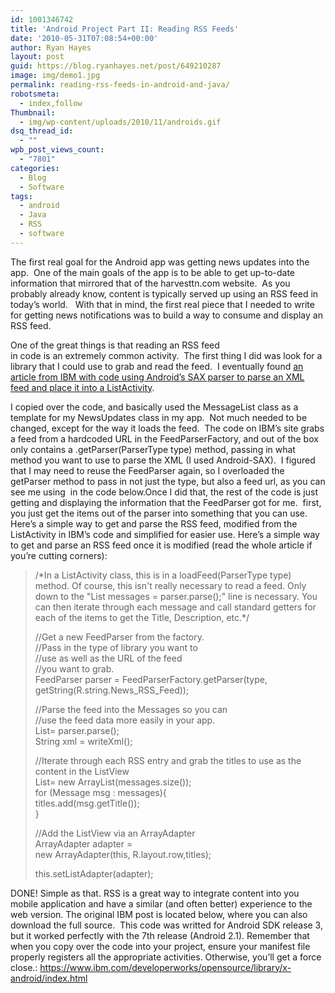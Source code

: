```yaml
---
id: 1001346742
title: 'Android Project Part II: Reading RSS Feeds'
date: '2010-05-31T07:08:54+00:00'
author: Ryan Hayes
layout: post
guid: https://blog.ryanhayes.net/post/649210287
image: img/demo1.jpg
permalink: reading-rss-feeds-in-android-and-java/
robotsmeta:
  - index,follow
Thumbnail:
  - img/wp-content/uploads/2010/11/androids.gif
dsq_thread_id:
  - ""
wpb_post_views_count:
  - "7801"
categories:
  - Blog
  - Software
tags:
  - android
  - Java
  - RSS
  - software
---
```

The first real goal for the Android app was getting news updates into the app.  One of the main goals of the app is to be able to get up-to-date information that mirrored that of the harvesttn.com website.  As you probably already know, content is typically served up using an RSS feed in today’s world.   With that in mind, the first real piece that I needed to write for getting news notifications was to build a way to consume and display an RSS feed.

One of the great things is that reading an RSS feed  
in code is an extremely common activity.  The first thing I did was look for a library that I could use to grab and read the feed.  I eventually found [an article from IBM with code using Android’s SAX parser to parse an XML feed and place it into a ListActivity](https://www.ibm.com/developerworks/opensource/library/x-android/index.html).

I copied over the code, and basically used the MessageList class as a template for my NewsUpdates class in my app.  Not much needed to be changed, except for the way it loads the feed.  The code on IBM’s site grabs a feed from a hardcoded URL in the FeedParserFactory, and out of the box only contains a .getParser(ParserType type) method, passing in what method you want to use to parse the XML (I used Android-SAX).  I figured that I may need to reuse the FeedParser again, so I overloaded the getParser method to pass in not just the type, but also a feed url, as you can see me using  in the code below.Once I did that, the rest of the code is just getting and displaying the information that the FeedParser got for me.  first, you just get the items out of the parser into something that you can use. Here’s a simple way to get and parse the RSS feed, modified from the ListActivity in IBM’s code and simplified for easier use. Here’s a simple way to get and parse an RSS feed once it is modified (read the whole article if you’re cutting corners):

> /\*In a ListActivity class, this is in a loadFeed(ParserType type) method. Of course, this isn't really necessary to read a feed. Only down to the "List<Message> messages = parser.parse();" line is necessary. You can then iterate through each message and call standard getters for each of the items to get the Title, Description, etc.\*/
> 
> //Get a new FeedParser from the factory.  
> //Pass in the type of library you want to  
> //use as well as the URL of the feed  
> //you want to grab.  
> FeedParser parser = FeedParserFactory.getParser(type, getString(R.string.News\_RSS\_Feed));
> 
> //Parse the feed into the Messages so you can  
> //use the feed data more easily in your app.  
> List<Message>= parser.parse();  
> String xml = writeXml();
> 
> //Iterate through each RSS entry and grab the titles to use as the content in the ListView  
> List<titles>= new ArrayList<string>(messages.size());  
> for (Message msg : messages){  
> titles.add(msg.getTitle());  
> }
> 
> //Add the ListView via an ArrayAdapter  
> ArrayAdapter<string> adapter =  
> new ArrayAdapter<string>(this, R.layout.row,titles);
> 
> this.setListAdapter(adapter); 

DONE! Simple as that. RSS is a great way to integrate content into you mobile application and have a similar (and often better) experience to the web version. The original IBM post is located below, where you can also download the full source.  This code was writted for Android SDK release 3, but it worked perfectly with the 7th release (Android 2.1). Remember that when you copy over the code into your project, ensure your manifest file properly registers all the appropriate activities. Otherwise, you’ll get a force close.: [](https://www.ibm.com/developerworks/opensource/library/x-android/index.html)<https://www.ibm.com/developerworks/opensource/library/x-android/index.html>
